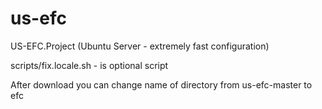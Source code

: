 # us-efc
US-EFC.Project (Ubuntu Server - extremely fast configuration)

scripts/fix.locale.sh - is optional script

After download you can change name of directory from us-efc-master to efc
